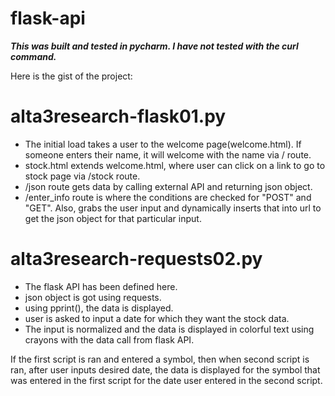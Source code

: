 # flask-api

***This was built and tested in pycharm. I have not tested with the curl command.***

Here is the gist of the project:

# alta3research-flask01.py
- The initial load takes a user to the welcome page(welcome.html). If someone enters their name, it will welcome with the name via /<name> route.
- stock.html extends welcome.html, where user can click on a link to go to stock page via /stock route.
- /json route gets data by calling external API and returning json object.
- /enter_info route is where the conditions are checked for "POST" and "GET". Also, grabs the user input and dynamically inserts that into url to get the json object for that particular input.
  
# alta3research-requests02.py
- The flask API has been defined here.
- json object is got using requests.
- using pprint(), the data is displayed.
- user is asked to input a date for which they want the stock data.
- The input is normalized and the data is displayed in colorful text using crayons with the data call from flask API.
  
If the first script is ran and entered a symbol, then when second script is ran, after user inputs desired date, the data is displayed for the symbol that was entered in the first script for the date user entered in the second script.
  
